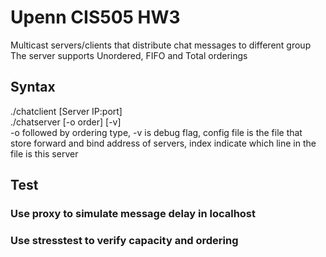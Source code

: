 # Upenn CIS505 HW3
Multicast servers/clients that distribute chat messages to different group  
The server supports Unordered, FIFO and Total orderings  

## Syntax
./chatclient [Server IP:port]  
./chatserver [-o order] [-v] <config file> <index>  
-o followed by ordering type, -v is debug flag, config file is the file that store forward and bind address of servers, index indicate which line in the file is this server

## Test
### Use proxy to simulate message delay in localhost
### Use stresstest to verify capacity and ordering
